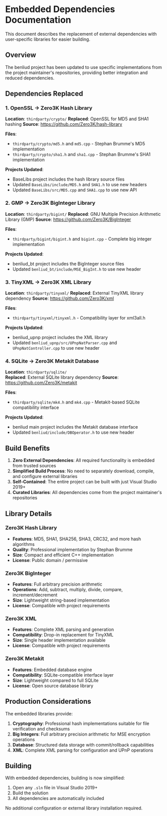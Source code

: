 # Embedded Dependencies Documentation

This document describes the replacement of external dependencies with user-specific libraries for easier building.

## Overview

The benliud project has been updated to use specific implementations from the project maintainer's repositories, providing better integration and reduced dependencies.

## Dependencies Replaced

### 1. OpenSSL → Zero3K Hash Library
**Location**: `thirdparty/crypto/`
**Replaced**: OpenSSL for MD5 and SHA1 hashing
**Source**: https://github.com/Zero3K/hash-library

**Files**:
- `thirdparty/crypto/md5.h` and `md5.cpp` - Stephan Brumme's MD5 implementation
- `thirdparty/crypto/sha1.h` and `sha1.cpp` - Stephan Brumme's SHA1 implementation

**Projects Updated**:
- BaseLibs project includes the hash library source files
- Updated `BaseLibs/include/MD5.h` and `SHA1.h` to use new headers
- Updated `BaseLibs/src/MD5.cpp` and `SHA1.cpp` to use new API

### 2. GMP → Zero3K BigInteger Library  
**Location**: `thirdparty/bigint/`
**Replaced**: GNU Multiple Precision Arithmetic Library (GMP)
**Source**: https://github.com/Zero3K/BigInteger

**Files**:
- `thirdparty/bigint/bigint.h` and `bigint.cpp` - Complete big integer implementation

**Projects Updated**:
- benliud_bt project includes the BigInteger source files
- Updated `benliud_bt/include/MSE_BigInt.h` to use new header

### 3. TinyXML → Zero3K XML Library
**Location**: `thirdparty/tinyxml/`
**Replaced**: External TinyXML library dependency
**Source**: https://github.com/Zero3K/xml

**Files**:
- `thirdparty/tinyxml/tinyxml.h` - Compatibility layer for xml3all.h

**Projects Updated**:
- benliud_upnp project includes the XML library
- Updated `benliud_upnp/src/UPnpNatParser.cpp` and `UPnpNatController.cpp` to use new header

### 4. SQLite → Zero3K Metakit Database
**Location**: `thirdparty/sqlite/`  
**Replaced**: External SQLite library dependency
**Source**: https://github.com/Zero3K/metakit

**Files**:
- `thirdparty/sqlite/mk4.h` and `mk4.cpp` - Metakit-based SQLite compatibility interface

**Projects Updated**:
- benliud main project includes the Metakit database interface
- Updated `benliud/include/DBOperator.h` to use new header

## Build Benefits

1. **Zero External Dependencies**: All required functionality is embedded from trusted sources
2. **Simplified Build Process**: No need to separately download, compile, and configure external libraries
3. **Self-Contained**: The entire project can be built with just Visual Studio 2019+
4. **Curated Libraries**: All dependencies come from the project maintainer's repositories

## Library Details

### Zero3K Hash Library
- **Features**: MD5, SHA1, SHA256, SHA3, CRC32, and more hash algorithms
- **Quality**: Professional implementation by Stephan Brumme
- **Size**: Compact and efficient C++ implementation
- **License**: Public domain / permissive

### Zero3K BigInteger
- **Features**: Full arbitrary precision arithmetic
- **Operations**: Add, subtract, multiply, divide, compare, increment/decrement
- **Size**: Lightweight string-based implementation  
- **License**: Compatible with project requirements

### Zero3K XML
- **Features**: Complete XML parsing and generation
- **Compatibility**: Drop-in replacement for TinyXML
- **Size**: Single header implementation available
- **License**: Compatible with project requirements

### Zero3K Metakit
- **Features**: Embedded database engine
- **Compatibility**: SQLite-compatible interface layer
- **Size**: Lightweight compared to full SQLite
- **License**: Open source database library

## Production Considerations

The embedded libraries provide:

1. **Cryptography**: Professional hash implementations suitable for file verification and checksums
2. **Big Integers**: Full arbitrary precision arithmetic for MSE encryption operations  
3. **Database**: Structured data storage with commit/rollback capabilities
4. **XML**: Complete XML parsing for configuration and UPnP operations

## Building

With embedded dependencies, building is now simplified:

1. Open any `.sln` file in Visual Studio 2019+
2. Build the solution
3. All dependencies are automatically included

No additional configuration or external library installation required.